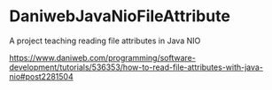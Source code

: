 # DaniwebJavaNioFileAttribute
A project teaching reading file attributes in Java NIO

https://www.daniweb.com/programming/software-development/tutorials/536353/how-to-read-file-attributes-with-java-nio#post2281504
